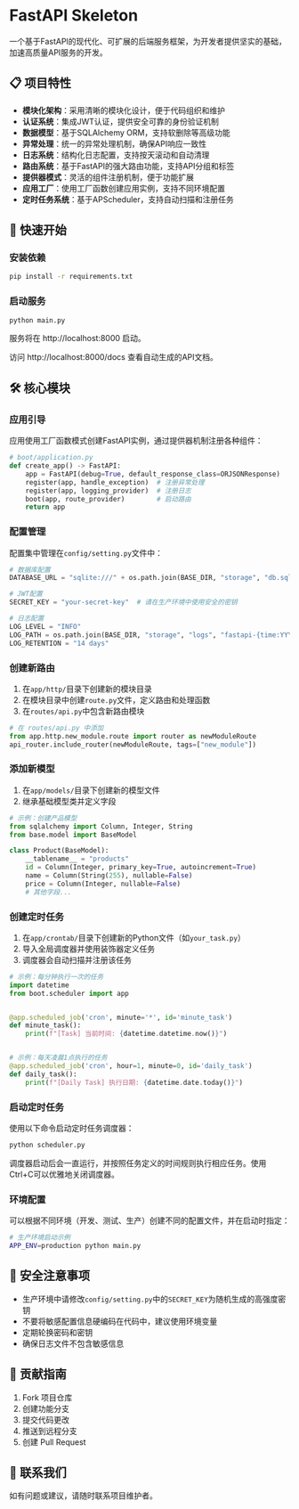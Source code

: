 # FastAPI Skeleton

一个基于FastAPI的现代化、可扩展的后端服务框架，为开发者提供坚实的基础，加速高质量API服务的开发。

## 📋 项目特性

- **模块化架构**：采用清晰的模块化设计，便于代码组织和维护
- **认证系统**：集成JWT认证，提供安全可靠的身份验证机制
- **数据模型**：基于SQLAlchemy ORM，支持软删除等高级功能
- **异常处理**：统一的异常处理机制，确保API响应一致性
- **日志系统**：结构化日志配置，支持按天滚动和自动清理
- **路由系统**：基于FastAPI的强大路由功能，支持API分组和标签
- **提供器模式**：灵活的组件注册机制，便于功能扩展
- **应用工厂**：使用工厂函数创建应用实例，支持不同环境配置
- **定时任务系统**：基于APScheduler，支持自动扫描和注册任务

## 🚀 快速开始

### 安装依赖

```bash
pip install -r requirements.txt
```

### 启动服务

```bash
python main.py
```

服务将在 http://localhost:8000 启动。

访问 http://localhost:8000/docs 查看自动生成的API文档。

## 🛠️ 核心模块

### 应用引导

应用使用工厂函数模式创建FastAPI实例，通过提供器机制注册各种组件：

```python
# boot/application.py
def create_app() -> FastAPI:
    app = FastAPI(debug=True, default_response_class=ORJSONResponse)
    register(app, handle_exception)  # 注册异常处理
    register(app, logging_provider)  # 注册日志
    boot(app, route_provider)        # 启动路由
    return app
```

### 配置管理

配置集中管理在`config/setting.py`文件中：

```python
# 数据库配置
DATABASE_URL = "sqlite:///" + os.path.join(BASE_DIR, "storage", "db.sqlite3")

# JWT配置
SECRET_KEY = "your-secret-key"  # 请在生产环境中使用安全的密钥

# 日志配置
LOG_LEVEL = "INFO"
LOG_PATH = os.path.join(BASE_DIR, "storage", "logs", "fastapi-{time:YYYY-MM-DD}.log")
LOG_RETENTION = "14 days"
```

### 创建新路由

1. 在`app/http/`目录下创建新的模块目录
2. 在模块目录中创建`route.py`文件，定义路由和处理函数
3. 在`routes/api.py`中包含新路由模块

```python
# 在 routes/api.py 中添加
from app.http.new_module.route import router as newModuleRoute
api_router.include_router(newModuleRoute, tags=["new_module"])
```

### 添加新模型

1. 在`app/models/`目录下创建新的模型文件
2. 继承基础模型类并定义字段

```python
# 示例：创建产品模型
from sqlalchemy import Column, Integer, String
from base.model import BaseModel

class Product(BaseModel):
    __tablename__ = "products"
    id = Column(Integer, primary_key=True, autoincrement=True)
    name = Column(String(255), nullable=False)
    price = Column(Integer, nullable=False)
    # 其他字段...
```

### 创建定时任务

1. 在`app/crontab/`目录下创建新的Python文件（如`your_task.py`）
2. 导入全局调度器并使用装饰器定义任务
3. 调度器会自动扫描并注册该任务

```python
# 示例：每分钟执行一次的任务
import datetime
from boot.scheduler import app


@app.scheduled_job('cron', minute='*', id='minute_task')
def minute_task():
    print(f"[Task] 当前时间: {datetime.datetime.now()}")


# 示例：每天凌晨1点执行的任务
@app.scheduled_job('cron', hour=1, minute=0, id='daily_task')
def daily_task():
    print(f"[Daily Task] 执行日期: {datetime.date.today()}")
```

### 启动定时任务

使用以下命令启动定时任务调度器：

```bash
python scheduler.py
```

调度器启动后会一直运行，并按照任务定义的时间规则执行相应任务。使用Ctrl+C可以优雅地关闭调度器。
### 环境配置

可以根据不同环境（开发、测试、生产）创建不同的配置文件，并在启动时指定：

```bash
# 生产环境启动示例
APP_ENV=production python main.py
```

## 🔐 安全注意事项

- 生产环境中请修改`config/setting.py`中的`SECRET_KEY`为随机生成的高强度密钥
- 不要将敏感配置信息硬编码在代码中，建议使用环境变量
- 定期轮换密码和密钥
- 确保日志文件不包含敏感信息

## 🤝 贡献指南

1. Fork 项目仓库
2. 创建功能分支
3. 提交代码更改
4. 推送到远程分支
5. 创建 Pull Request

## 📧 联系我们

如有问题或建议，请随时联系项目维护者。
